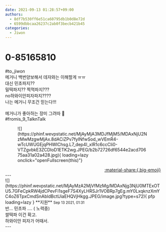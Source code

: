 ```yaml
---
date: 2021-09-13 01:28:57+09:00
authors:
  - 8df7b530ff6e51ca60795db1b0d8e72d
  - 6599dbbcaa26237c2ab0f3becb421b45
categories:
  - Jiwon
---
```


# 0-85165810

<div class="post-container" markdown="1">
<div class="content-container md-sidebar__scrollwrap" markdown="1">

\#to_jiwon <br>메거니 백번양보해서 데자와는 이해할게 ㅠㅠ<br>대신 민초파지??<br>밀떡파지?? 찍먹파지???<br>no하와이안피자파지????<br>나는 메거니 무조건 믿는다!!!<br><br>메거니가 좋아하는 장미 그려따 🌹 <br>\#fromis_9_TalknTalk 
<figure markdown="1">
![](https://phinf.wevpstatic.net/MjAyMjA3MDJfMjM5/MDAxNjU2NzMwMzgwMjAx.8dACiZPv7fyINfwSod_wVEmR4-wTcUWUGEjqPHWIChsg.L7_dep4I_xIR1c6ccCIi0-VTZgvbkE3ZCDloD1ETK2wg.JPEG/b2b72726df6544e2acd70675aa31a02a428.jpg){ loading=lazy onclick="openFullscreen(this)"}
</figure>


</div>
</div>

<div style="text-align: right;" markdown="1">
<a href="https://weverse.io/fromis9/fanpost/0-85165810" style="text-align: right;">:material-share:{.big-emoji}</a>
</div>
---

<div class="comments-container md-sidebar__scrollwrap" markdown="1">
<div class="comment" markdown="1">
<div class='id-container' markdown="1">
![](https://phinf.wevpstatic.net/MjAyMzA2MjVfMzMg/MDAxNjg3NjU0MTExOTU5.7GFeCpkRW4jdCPevFi1sgeF7S4XyLHRSJr1VOBRp7gEg.mY0LxqknzXmYC4oZ6TpxCmdSnAbldBctUiaEHQVjHkgg.JPEG/image.jpg?type=s72){ pfp loading=lazy }
**<span class="artist">지원</span>** <small>Sep 13 2021, 01:31</small><br>
</div>
<div class='comment-body' markdown="1">
반... 민초파 .... ( 노력중)<br>쌀떡파 이건 확고.<br>하와이안 피자가 어때서.<br>
</div>
</div>
</div>
---
